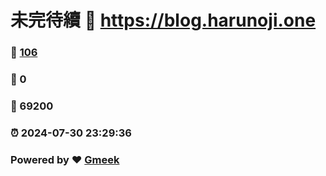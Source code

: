# 未完待續 :link: https://blog.harunoji.one 
### :page_facing_up: [106](https://blog.harunoji.one/tag.html) 
### :speech_balloon: 0 
### :hibiscus: 69200 
### :alarm_clock: 2024-07-30 23:29:36 
### Powered by :heart: [Gmeek](https://github.com/Meekdai/Gmeek)
